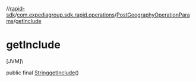 //[rapid-sdk](../../../index.md)/[com.expediagroup.sdk.rapid.operations](../index.md)/[PostGeographyOperationParams](index.md)/[getInclude](get-include.md)

# getInclude

[JVM]\

public final [String](https://docs.oracle.com/javase/8/docs/api/java/lang/String.html)[getInclude](get-include.md)()
